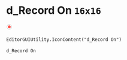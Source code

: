 # d_Record On `16x16`
<img src="/img/d_Record%20On.png" width=16 height=16>

``` CSharp
EditorGUIUtility.IconContent("d_Record On")
```
```
d_Record On
```

